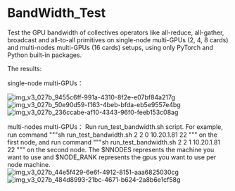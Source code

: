 # BandWidth_Test
Test the GPU bandwidth of  collectives operators like all-reduce, all-gather, broadcast and all-to-all primitives on single-node multi-GPUs (2, 4, 8 cards) and multi-nodes multi-GPUs (16 cards) setups, using only PyTorch and Python built-in packages.

The results:

single-node multi-GPUs：

![img_v3_027b_9455c6ff-991a-4310-8f2e-e07bf84a217g](https://github.com/wangbluo/BandWidth_Test/assets/32676639/7daba81b-8a9e-4c13-82f0-30b778653025)
![img_v3_027b_50e90d59-f163-4beb-bfda-eb5e9557e4bg](https://github.com/wangbluo/BandWidth_Test/assets/32676639/c1b5ab2a-c0be-4f9b-bebf-def51cd23272)
![img_v3_027b_236ccabe-af10-4343-96f0-feeb153c08ag](https://github.com/wangbluo/BandWidth_Test/assets/32676639/4f8e9d4b-1d71-4466-aba3-f64afa4fdb1b)

multi-nodes multi-GPUs：
Run run_test_bandwidth.sh script. 
For example, run command """sh run_test_bandwidth.sh 2 2 0 10.20.1.81 22 """ on the first node, and run command """sh run_test_bandwidth.sh 2 2 1 10.20.1.81 22 """ on the second node. The $NNODES represents the machine you want to use and $NODE_RANK represents the gpus you want to use per node machine.  
![img_v3_027b_44e5f429-6e6f-4912-8151-aaa6825030cg](https://github.com/wangbluo/BandWidth_Test/assets/32676639/e29a14f0-0234-4d71-b685-76502c942731)
![img_v3_027b_484d8993-21bc-4671-b624-2a8b6e1cf58g](https://github.com/wangbluo/BandWidth_Test/assets/32676639/d9ad0939-768b-455f-bccf-92f30897bc29)


